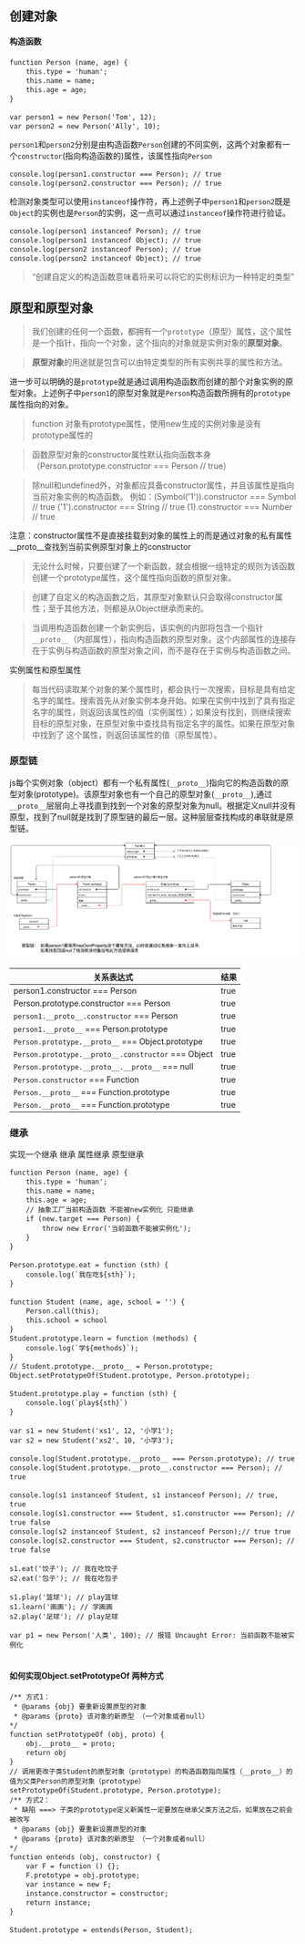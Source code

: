 ## 创建对象
#### 构造函数 
```
function Person (name, age) {
	this.type = 'human';
	this.name = name;
	this.age = age;
}

var person1 = new Person('Tom', 12);
var person2 = new Person('Ally', 10);

```
`person1`和`person2`分别是由构造函数`Person`创建的不同实例，这两个对象都有一个`constructor`(指向构造函数的)属性，该属性指向`Person`

```
console.log(person1.constructor === Person); // true
console.log(person2.constructor === Person); // true

```

检测对象类型可以使用`instanceof`操作符，再上述例子中`person1`和`person2`既是`Object`的实例也是`Person`的实例，这一点可以通过`instanceof`操作符进行验证。
```
console.log(person1 instanceof Person); // true
console.log(person1 instanceof Object); // true
console.log(person2 instanceof Person); // true
console.log(person2 instanceof Object); // true

```

> “创建自定义的构造函数意味着将来可以将它的实例标识为一种特定的类型”






## 原型和原型对象

> 我们创建的任何一个函数，都拥有一个`prototype`（原型）属性，这个属性是一个指针，指向一个对象，这个指向的对象就是实例对象的**原型对象**。

> **原型对象**的用途就是包含可以由特定类型的所有实例共享的属性和方法。

进一步可以明确的是`prototype`就是通过调用构造函数而创建的那个对象实例的原型对象。上述例子中`person1`的原型对象就是`Person`构造函数所拥有的`prototype`属性指向的对象。

> function 对象有prototype属性，使用new生成的实例对象是没有prototype属性的

> 函数原型对象的constructor属性默认指向函数本身 （Person.prototype.constructor === Person // true）

> 除null和undefined外，对象都应具备constructor属性，并且该属性是指向当前对象实例的构造函数。 例如：(Symbol('1')).constructor === Symbol // true
('1').constructor === String // true 
(1).constructor === Number // true 

注意：constructor属性不是直接挂载到对象的属性上的而是通过对象的私有属性__proto__查找到当前实例原型对象上的constructor

> 无论什么时候，只要创建了一个新函数，就会根据一组特定的规则为该函数创建一个prototype属性，这个属性指向函数的原型对象。

> 创建了自定义的构造函数之后，其原型对象默认只会取得constructor属性；至于其他方法，则都是从Object继承而来的。

> 当调用构造函数创建一个新实例后，该实例的内部将包含一个指针`__proto__`（内部属性），指向构造函数的原型对象。这个内部属性的连接存在于实例与构造函数的原型对象之间，而不是存在于实例与构造函数之间。

实例属性和原型属性
> 每当代码读取某个对象的某个属性时，都会执行一次搜索，目标是具有给定名字的属性。搜索首先从对象实例本身开始。如果在实例中找到了具有指定名字的属性，则返回该属性的值（实例属性）；如果没有找到，则继续搜索目标的原型对象，在原型对象中查找具有指定名字的属性。如果在原型对象中找到了
这个属性，则返回该属性的值（原型属性）。





### 原型链
js每个实例对象（object）都有一个私有属性(`__proto__`)指向它的构造函数的原型对象(prototype)。该原型对象也有一个自己的原型对象(`__proto__`),通过`__proto__`层层向上寻找直到找到一个对象的原型对象为null。根据定义null并没有原型，找到了null就是找到了原型链的最后一层。这种层层查找构成的串联就是原型链。

![原型图示](https://raw.githubusercontent.com/Tadini/fornote-images/master/gitnote2/2020/01/16/1579163143890-1579163143892.png)

|关系表达式|结果|
|-|-|
|person1.constructor === Person|true|
|Person.prototype.constructor === Person| true|
|`person1.__proto__.constructor` === Person| true|
|`person1.__proto__` === Person.prototype| true|
|`Person.prototype.__proto__` === Object.prototype| true|
|`Person.prototype.__proto__.constructor` === Object| true|
|`Person.prototype.__proto__.__proto__` === null| true|
|`Person.constructor` === Function| true|
|`Person.__proto__` === Function.prototype| true|
|`Person.__proto__` === Function.prototype| true|

### 继承
实现一个继承 继承 属性继承 原型继承
```
function Person (name, age) {
	this.type = 'human';
	this.name = name;
	this.age = age;
	// 抽象工厂当前构造函数 不能被new实例化 只能继承
	if (new.target === Person) {
		throw new Error('当前函数不能被实例化');
	}
}

Person.prototype.eat = function (sth) {
	console.log(`我在吃${sth}`);
}

function Student (name, age, school = '') {
	Person.call(this);
	this.school = school
}
Student.prototype.learn = function (methods) {
	console.log(`学${methods}`);
}
// Student.prototype.__proto__ = Person.prototype;
Object.setPrototypeOf(Student.prototype, Person.prototype);

Student.prototype.play = function (sth) {
	console.log(`play${sth}`)
}

var s1 = new Student('xs1', 12, '小学1');
var s2 = new Student('xs2', 10, '小学3');

console.log(Student.prototype.__proto__ === Person.prototype); // true
console.log(Student.prototype.__proto__.constructor === Person); // true

console.log(s1 instanceof Student, s1 instanceof Person); // true, true
console.log(s1.constructor === Student, s1.constructor === Person); // true false
console.log(s2 instanceof Student, s2 instanceof Person);// true true
console.log(s2.constructor === Student, s2.constructor === Person); // true false

s1.eat('饺子'); // 我在吃饺子
s2.eat('包子'); // 我在吃包子

s1.play('篮球'); // play篮球
s1.learn('画画'); // 学画画
s2.play('足球'); // play足球

var p1 = new Person('人类', 100); // 报错 Uncaught Error: 当前函数不能被实例化


```

#### 如何实现Object.setPrototypeOf 两种方式
```
/** 方式1：
 * @params {obj} 要重新设置原型的对象
 * @params {proto} 该对象的新原型 （一个对象或者null）
*/
function setPrototypeOf (obj, proto) {
	obj.__proto__ = proto;
	return obj
}
// 调用更改子类Student的原型对象（prototype）的构造函数指向属性（__proto__）的值为父类Person的原型对象（prototype）
setPrototypeOf(Student.prototype, Person.prototype);
/** 方式2：
 * 缺陷 ===> 子类的prototype定义新属性一定要放在继承父类方法之后，如果放在之前会被改写
 * @params {obj} 要重新设置原型的对象
 * @params {proto} 该对象的新原型 （一个对象或者null）
*/
function entends (obj, constructor) {
	var F = function () {};
	F.prototype = obj.prototype;
	var instance = new F;
	instance.constructor = constructor;
	return instance;
}

Student.prototype = entends(Person, Student);

```

